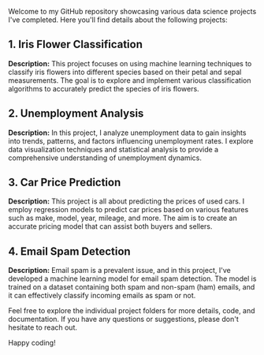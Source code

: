 
Welcome to my GitHub repository showcasing various data science projects I've completed. Here you'll find details about the following projects:

## 1. Iris Flower Classification

**Description:** This project focuses on using machine learning techniques to classify iris flowers into different species based on their petal and sepal measurements. The goal is to explore and implement various classification algorithms to accurately predict the species of iris flowers.

## 2. Unemployment Analysis

**Description:** In this project, I analyze unemployment data to gain insights into trends, patterns, and factors influencing unemployment rates. I explore data visualization techniques and statistical analysis to provide a comprehensive understanding of unemployment dynamics.

## 3. Car Price Prediction

**Description:** This project is all about predicting the prices of used cars. I employ regression models to predict car prices based on various features such as make, model, year, mileage, and more. The aim is to create an accurate pricing model that can assist both buyers and sellers.

## 4. Email Spam Detection

**Description:** Email spam is a prevalent issue, and in this project, I've developed a machine learning model for email spam detection. The model is trained on a dataset containing both spam and non-spam (ham) emails, and it can effectively classify incoming emails as spam or not.

Feel free to explore the individual project folders for more details, code, and documentation. If you have any questions or suggestions, please don't hesitate to reach out.

Happy coding!

